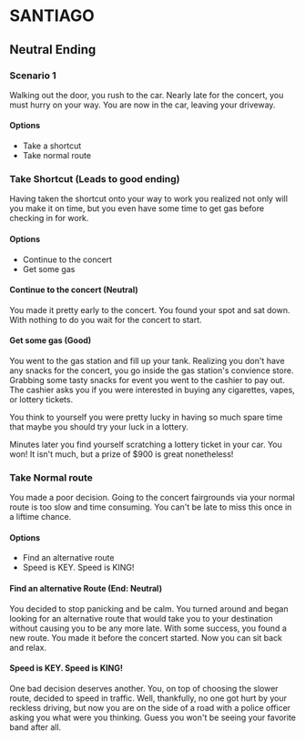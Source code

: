 # SANTIAGO

## Neutral Ending

### Scenario 1

Walking out the door, you rush to the car. Nearly late for the concert, you must hurry on your way.
You are now in the car, leaving your driveway.

#### Options

- Take a shortcut
- Take normal route

<!--Path A-->
### Take Shortcut (Leads to good ending)

Having taken the shortcut onto your way to work you realized not only will you make it on time, but you even have some time to get gas before checking in for work.

#### Options

- Continue to the concert
- Get some gas

#### Continue to the concert (Neutral)

You made it pretty early to the concert. You found your spot and sat down. With nothing to do you wait for the concert to start.

#### Get some gas (Good)

You went to the gas station and fill up your tank. Realizing you don't have any snacks for the concert, you go inside the gas station's convience store. Grabbing some tasty snacks for event you went to the cashier to pay out. The cashier asks you if you were interested in buying any cigarettes, vapes, or lottery tickets.

You think to yourself you were pretty lucky in having so much spare time that maybe you should try your luck in a lottery.

Minutes later you find yourself scratching a lottery ticket in your car. You won! It isn't much, but a prize of $900 is great nonetheless!

<!--Path B-->
### Take Normal route

You made a poor decision. Going to the concert fairgrounds via your normal route is too slow and time consuming.
You can't be late to miss this once in a liftime chance.

#### Options

- Find an alternative route
- Speed is KEY. Speed is KING!

#### Find an alternative Route (End: Neutral)

You decided to stop panicking and be calm. You turned around and began looking for an alternative route that would take you to your destination without causing you to be any more late.
With some success, you found a new route. You made it before the concert started. Now you can sit back and relax.

#### Speed is KEY. Speed is KING!

One bad decision deserves another. You, on top of choosing the slower route, decided to speed in traffic. Well, thankfully, no one got hurt by your reckless driving, but now you are on the side of a road with a police officer asking you what were you thinking. Guess you won't be seeing your favorite band after all.

